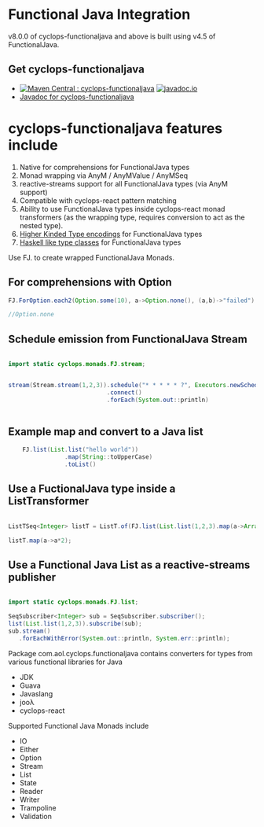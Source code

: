 # Functional Java Integration

v8.0.0 of cyclops-functionaljava and above is built using v4.5 of FunctionalJava.

## Get cyclops-functionaljava


* [![Maven Central : cyclops-functionaljava](https://maven-badges.herokuapp.com/maven-central/com.aol.cyclops/cyclops-functionaljava/badge.svg)](https://maven-badges.herokuapp.com/maven-central/com.aol.cyclops/cyclops-functionaljava)  [![javadoc.io](https://javadocio-badges.herokuapp.com/com.aol.cyclops/cyclops-functionaljava/badge.svg)](https://javadocio-badges.herokuapp.com/com.aol.cyclops/cyclops-functionaljava)
* [Javadoc for cyclops-functionaljava](http://www.javadoc.io/doc/com.aol.cyclops/cyclops-functionaljava)

# cyclops-functionaljava features include

1. Native for comprehensions for FunctionalJava types
2. Monad wrapping via AnyM / AnyMValue / AnyMSeq
3. reactive-streams support for all FunctionalJava types (via AnyM support)
4. Compatible with cyclops-react pattern matching
5. Ability to use FunctionalJava types inside cyclops-react monad transformers (as the wrapping type, requires conversion to act as the nested type).
8. [Higher Kinded Type encodings](https://github.com/aol/cyclops/tree/master/cyclops-functionaljava/src/main/java/com/aol/cyclops/functionaljava/hkt) for FunctionalJava types
9. [Haskell like type classes](https://github.com/aol/cyclops/tree/master/cyclops-functionaljava/src/main/java/com/aol/cyclops/functionaljava/hkt/typeclassess/instances) for FunctionalJava types


Use FJ.<type> to create wrapped FunctionalJava Monads.


## For comprehensions with Option

 ```java
FJ.ForOption.each2(Option.some(10), a->Option.none(), (a,b)->"failed")

//Option.none
 ```



## Schedule emission from  FunctionalJava Stream

```java

import static cyclops.monads.FJ.stream;


stream(Stream.stream(1,2,3)).schedule("* * * * * ?", Executors.newScheduledThreadPool(1))
							.connect()
							.forEach(System.out::println)
									
```

## Example map and convert to a Java list

```java
	FJ.list(List.list("hello world"))
				.map(String::toUpperCase)
			    .toList()
 ```
 
## Use a FuctionalJava type inside a ListTransformer
 
 ```java
 
 ListTSeq<Integer> listT = ListT.of(FJ.list(List.list(1,2,3).map(a->Arrays.asList(a))));
 
 listT.map(a->a*2);
```	
	

 
## Use a Functional Java List as a reactive-streams publisher
 
 ```java

import static cyclops.monads.FJ.list;

SeqSubscriber<Integer> sub = SeqSubscriber.subscriber();
list(List.list(1,2,3)).subscribe(sub);
sub.stream()
    .forEachWithError(System.out::println, System.err::println);
```
			
Package com.aol.cyclops.functionaljava contains converters for types from various functional libraries for Java

* JDK
* Guava
* Javaslang
* jooλ
* cyclops-react

Supported Functional Java Monads include

* IO
* Either
* Option
* Stream
* List
* State
* Reader
* Writer
* Trampoline
* Validation
